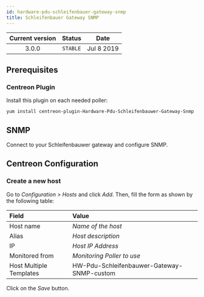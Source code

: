 ```yaml
---
id: hardware-pdu-schleifenbauer-gateway-snmp
title: Schleifenbauer Gateway SNMP
---
```


| Current version | Status | Date |
| :-: | :-: | :-: |
| 3.0.0 | `STABLE` | Jul  8 2019 |

## Prerequisites

### Centreon Plugin

Install this plugin on each needed poller:

``` shell
yum install centreon-plugin-Hardware-Pdu-Schleifenbauwer-Gateway-Snmp
```

## SNMP

Connect to your Schleifenbauwer gateway and configure SNMP.

## Centreon Configuration

### Create a new host

Go to *Configuration \> Hosts* and click *Add*. Then, fill the form as shown by the following table:

| Field                   | Value                                      |
| :---------------------- | :----------------------------------------- |
| Host name               | *Name of the host*                         |
| Alias                   | *Host description*                         |
| IP                      | *Host IP Address*                          |
| Monitored from          | *Monitoring Poller to use*                 |
| Host Multiple Templates | HW-Pdu-Schleifenbauwer-Gateway-SNMP-custom |

Click on the *Save* button.

